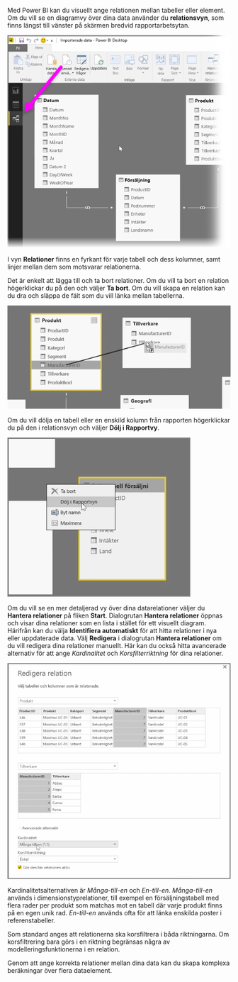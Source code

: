 Med Power BI kan du visuellt ange relationen mellan tabeller eller element. Om du vill se en diagramvy över dina data använder du **relationsvyn**, som finns längst till vänster på skärmen bredvid rapportarbetsytan.

![](media/2-2-manage-data-relationships/2-2_1.png)

I vyn **Relationer** finns en fyrkant för varje tabell och dess kolumner, samt linjer mellan dem som motsvarar relationerna.

Det är enkelt att lägga till och ta bort relationer. Om du vill ta bort en relation högerklickar du på den och väljer **Ta bort**. Om du vill skapa en relation kan du dra och släppa de fält som du vill länka mellan tabellerna.

![](media/2-2-manage-data-relationships/2-2_2.png)

Om du vill dölja en tabell eller en enskild kolumn från rapporten högerklickar du på den i relationsvyn och väljer **Dölj i Rapportvy**.

![](media/2-2-manage-data-relationships/2-2_3.png)

Om du vill se en mer detaljerad vy över dina datarelationer väljer du **Hantera relationer** på fliken **Start**. Dialogrutan **Hantera relationer** öppnas och visar dina relationer som en lista i stället för ett visuellt diagram. Härifrån kan du välja **Identifiera automatiskt** för att hitta relationer i nya eller uppdaterade data. Välj **Redigera** i dialogrutan **Hantera relationer** om du vill redigera dina relationer manuellt. Här kan du också hitta avancerade alternativ för att ange *Kardinalitet* och *Korsfilterriktning* för dina relationer.

![](media/2-2-manage-data-relationships/2-2_4.png)

Kardinalitetsalternativen är *Många-till-en* och *En-till-en*. *Många-till-en* används i dimensionstyprelationer, till exempel en försäljningstabell med flera rader per produkt som matchas mot en tabell där varje produkt finns på en egen unik rad. *En-till-en* används ofta för att länka enskilda poster i referenstabeller.

Som standard anges att relationerna ska korsfiltrera i båda riktningarna. Om korsfiltrering bara görs i en riktning begränsas några av modelleringsfunktionerna i en relation.

Genom att ange korrekta relationer mellan dina data kan du skapa komplexa beräkningar över flera dataelement.

